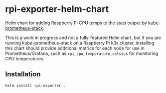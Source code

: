 # rpi-exporter-helm-chart
Helm chart for adding Raspberry Pi CPU temps to the stats output by [kube-prometheus-stack](https://github.com/prometheus-community/helm-charts/tree/main/charts/kube-prometheus-stack).

This is a work in progress and not a fully-featured Helm chart, but if you are running
kube-prometheus-stack on a Raspberry Pi k3s cluster, installing this chart should provide
additional metrics for each node for use in Prometheus/Grafana, such as
`rpi_cpu_temperature_celsius` for monitoring CPU temperatures.

## Installation
```
helm install rpi-exporter .
```
